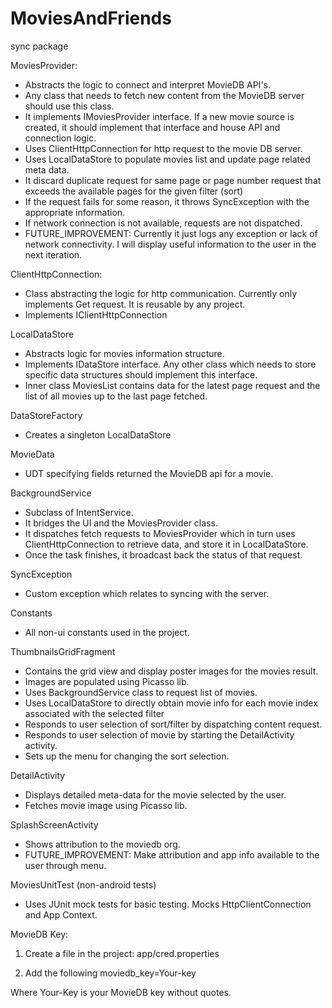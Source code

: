 # MoviesAndFriends

sync package

MoviesProvider: 
- Abstracts the logic to connect and interpret MovieDB API's.
- Any class that needs to fetch new content from the MovieDB server should use this class.
- It implements IMoviesProvider interface. If a new movie source is created, it should implement that interface and house API and connection logic.
- Uses ClientHttpConnection for http request to the movie DB server.
- Uses LocalDataStore to populate movies list and update page related meta data.
- It discard duplicate request for same page or page number request that exceeds the available pages for the given filter (sort)
- If the request fails for some reason, it throws SyncException with the appropriate information.
- If network connection is not available, requests are not dispatched.
- FUTURE_IMPROVEMENT: Currently it just logs any exception or lack of network connectivity. I will display useful information to the user in the next iteration.

ClientHttpConnection:
- Class abstracting the logic for http communication. Currently only implements Get request. It is reusable by any project.
- Implements IClientHttpConnection

LocalDataStore
- Abstracts logic for movies information structure.
- Implements IDataStore interface. Any other class which needs to store specific data structures should implement this interface. 
- Inner class MoviesList contains data for the latest page request and the list of all movies up to the last page fetched.

DataStoreFactory
- Creates a singleton LocalDataStore

MovieData
- UDT specifying fields returned the MovieDB api for a movie.

BackgroundService
- Subclass of IntentService.
- It bridges the UI and the MoviesProvider class. 
- It dispatches fetch requests to MoviesProvider which in turn uses ClientHttpConnection to retrieve data, and store it in LocalDataStore.
- Once the task finishes, it broadcast back the status of that request.

SyncException
- Custom exception which relates to syncing with the server.

Constants
- All non-ui constants used in the project.

ThumbnailsGridFragment
- Contains the grid view and display poster images for the movies result.
- Images are populated using Picasso lib.
- Uses BackgroundService class to request list of movies.
- Uses LocalDataStore to directly obtain movie info for each movie index associated with the selected filter
- Responds to user selection of sort/filter by dispatching content request.
- Responds to user selection of movie by starting the DetailActivity activity.
- Sets up the menu for changing the sort selection.

DetailActivity
- Displays detailed meta-data for the movie selected by the user.
- Fetches movie image using Picasso lib.

SplashScreenActivity
- Shows attribution to the moviedb org.
- FUTURE_IMPROVEMENT: Make attribution and app info available to the user through menu.

MoviesUnitTest (non-android tests)
- Uses JUnit mock tests for basic testing. Mocks HttpClientConnection and App Context.

MovieDB Key:
1. Create a file in the project:
 app/cred.properties

2. Add the following
moviedb_key=Your-key

Where Your-Key is your MovieDB key without quotes.